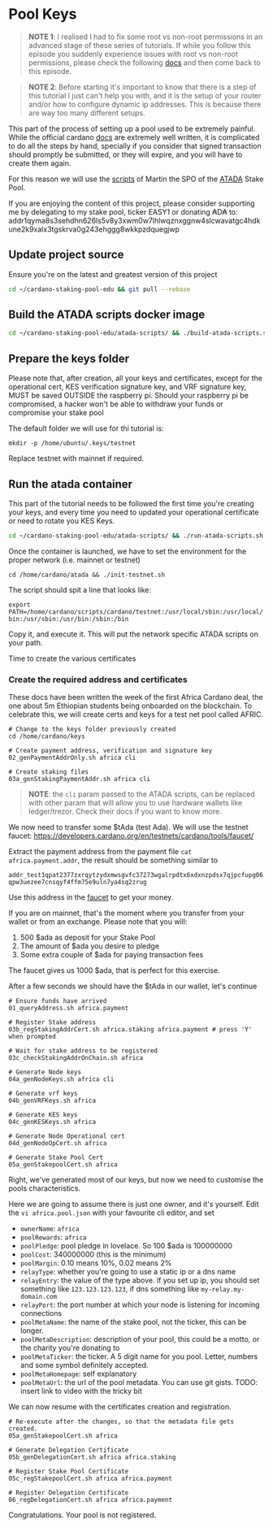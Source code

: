 # Pool Keys

> **NOTE 1**: I realised I had to fix some root vs non-root permissions in an advanced stage of these series of tutorials. If while you follow this 
> episode you suddenly experience issues with root vs non-root permissions, please check the following [docs](/RUN_NODE_AS_USER.md) 
> and then come back to this episode.

> **NOTE 2**: Before starting it's important to know that there is a step of this tutorial I just can't help you with, and it is the setup of your
> router and/or how to configure dynamic ip addresses. This is because there are way too many different setups.

This part of the process of setting up a pool used to be extremely painful. While the official cardano [docs](https://docs.cardano.org/projects/cardano-node/en/latest/index.html)
are extremely well written, it is complicated to do all the steps by hand, specially if you consider that signed transaction should promptly be
submitted, or they will expire, and you will have to create them again.

For this reason we will use the [scripts](https://github.com/gitmachtl/scripts) of Martin the SPO of the [ATADA](https://adapools.org/pool/00000036d515e12e18cd3c88c74f09a67984c2c279a5296aa96efe89) Stake Pool.

If you are enjoying the content of this project, please consider supporting me by delegating to my stake pool, ticker EASY1 or
donating ₳D₳ to: addr1qyma8s3sehdhn626ls5v8y3xwm0w7lhlwqznxggnw4slcwavatgc4hdkune2k9xalx3tgskrva0g243ehggg8wkkpzdquegjwp

## Update project source

Ensure you're on the latest and greatest version of this project

```bash
cd ~/cardano-staking-pool-edu && git pull --rebase
```

## Build the ATADA scripts docker image

```bash
cd ~/cardano-staking-pool-edu/atada-scripts/ && ./build-atada-scripts.sh
```

## Prepare the keys folder

Please note that, after creation, all your keys and certificates, except for the operational cert, KES verification signature key, and VRF signature key,
MUST be saved OUTSIDE the raspberry pi. Should your raspberry pi be compromised, a hacker won't be able to withdraw your funds or compromise your stake pool

The default folder we will use for thi tutorial is:

```shell
mkdir -p /home/ubuntu/.keys/testnet
```

Replace testnet with mainnet if required.

## Run the atada container 

This part of the tutorial needs to be followed the first time you're creating your keys, and every time you need to 
updated your operational certificate or need to rotate you KES Keys.

```bash
cd ~/cardano-staking-pool-edu/atada-scripts/ && ./run-atada-scripts.sh
```

Once the container is launched, we have to set the environment for the proper network (i.e. mainnet or testnet)

```shell
cd /home/cardano/atada && ./init-testnet.sh 
```

The script should spit a line that looks like:

`export PATH=/home/cardano/scripts/cardano/testnet:/usr/local/sbin:/usr/local/bin:/usr/sbin:/usr/bin:/sbin:/bin`

Copy it, and execute it. This will put the network specific ATADA scripts on your path.

Time to create the various certificates

### Create the required address and certificates

These docs have been written the week of the first Africa Cardano deal, the one about 5m Ethiopian students being
onboarded on the blockchain. To celebrate this, we will create certs and keys for a test net pool called AFRIC.

```shell
# Change to the keys folder previously created
cd /home/cardano/keys

# Create payment address, verification and signature key
02_genPaymentAddrOnly.sh africa cli

# Create staking files 
03a_genStakingPaymentAddr.sh africa cli
```

> **NOTE**: the `cli` param passed to the ATADA scripts, can be replaced with other param that will allow you to use hardware wallets like ledger/trezor.
> Check their docs if you want to know more.

We now need to transfer some $tAda (test Ada). We will use the testnet faucet: https://developers.cardano.org/en/testnets/cardano/tools/faucet/

Extract the payment address from the payment file `cat africa.payment.addr`, the result should be something similar to

`addr_test1qpat2377zxrqytzydxmwsgvfc37273wgalrpdtx6xdxnzpdsx7qjpcfupg06qpw3uezee7cnsqyf4ffm75e9uln7ya4sq2zrug`

Use this address in the [faucet](https://developers.cardano.org/en/testnets/cardano/tools/faucet/) to get your money.

If you are on mainnet, that's the moment where you transfer from your wallet or from an exchange. Please note that you will:
1. 500 $ada as deposit for your Stake Pool
2. The amount of $ada you desire to pledge
3. Some extra couple of $ada for paying transaction fees

The faucet gives us 1000 $ada, that is perfect for this exercise.

After a few seconds we should have the $tAda in our wallet, let's continue

```shell
# Ensure funds have arrived
01_queryAddress.sh africa.payment

# Register Stake address 
03b_regStakingAddrCert.sh africa.staking africa.payment # press 'Y' when prompted 

# Wait for stake address to be registered
03c_checkStakingAddrOnChain.sh africa

# Generate Node keys 
04a_genNodeKeys.sh africa cli

# Generate vrf keys
04b_genVRFKeys.sh africa

# Generate KES keys
04c_genKESKeys.sh africa

# Generate Node Operational cert
04d_genNodeOpCert.sh africa

# Generate Stake Pool Cert
05a_genStakepoolCert.sh africa
```

Right, we've generated most of our keys, but now we need to customise the pools characteristics. 

Here we are going to assume there is just one owner, and it's yourself. Edit the `vi africa.pool.json` with your favourite cli editor, and set

* `ownerName`: `africa`
* `poolRewards`: `africa`
* `poolPledge`: pool pledge in lovelace. So 100 $ada is 100000000
* `poolCost`: 340000000 (this is the minimum)
* `poolMargin`: 0.10 means 10%, 0.02 means 2%
* `relayType`: whether you're going to use a static ip or a dns name
* `relayEntry`: the value of the type above. if you set up ip, you should set something like `123.123.123.123`, if dns something like `my-relay.my-domain.com`
* `relayPort`: the port number at which your node is listening for incoming connections
* `poolMetaName`: the name of the stake pool, not the ticker, this can be longer.
* `poolMetaDescription`: description of your pool, this could be a motto, or the charity you're donating to
* `poolMetaTicker`: the ticker. A 5 digit name for you pool. Letter, numbers and some symbol definitely accepted.
* `poolMetaHomepage`: self explanatory
* `poolMetaUrl`: the url of the pool metadata. You can use git gists. TODO: insert link to video with the tricky bit

We can now resume with the certificates creation and registration.

```shell
# Re-execute after the changes, so that the metadata file gets created.
05a_genStakepoolCert.sh africa

# Generate Delegation Certificate
05b_genDelegationCert.sh africa africa.staking

# Register Stake Pool Certificate
05c_regStakepoolCert.sh africa africa.payment

# Register Delegation Certificate
06_regDelegationCert.sh africa africa.payment
```

Congratulations. Your pool is not registered.
